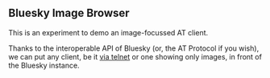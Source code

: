 ## Bluesky Image Browser

This is an experiment to demo an image-focussed AT client.

Thanks to the interoperable API of Bluesky (or, the AT Protocol if you
wish), we can put any client, be it [via telnet][telnet] or one showing
only images, in front of the Bluesky instance.

[telnet]: https://bsky.app/profile/cara.city/post/3k6dupwvvtt2g
